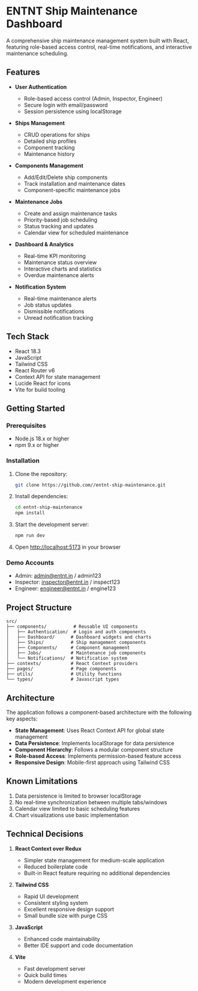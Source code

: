 # ENTNT Ship Maintenance Dashboard

A comprehensive ship maintenance management system built with React, featuring role-based access control, real-time notifications, and interactive maintenance scheduling.

## Features

- **User Authentication**
  - Role-based access control (Admin, Inspector, Engineer)
  - Secure login with email/password
  - Session persistence using localStorage

- **Ships Management**
  - CRUD operations for ships
  - Detailed ship profiles
  - Component tracking
  - Maintenance history

- **Components Management**
  - Add/Edit/Delete ship components
  - Track installation and maintenance dates
  - Component-specific maintenance jobs

- **Maintenance Jobs**
  - Create and assign maintenance tasks
  - Priority-based job scheduling
  - Status tracking and updates
  - Calendar view for scheduled maintenance

- **Dashboard & Analytics**
  - Real-time KPI monitoring
  - Maintenance status overview
  - Interactive charts and statistics
  - Overdue maintenance alerts

- **Notification System**
  - Real-time maintenance alerts
  - Job status updates
  - Dismissible notifications
  - Unread notification tracking

## Tech Stack

- React 18.3
- JavaScript
- Tailwind CSS
- React Router v6
- Context API for state management
- Lucide React for icons
- Vite for build tooling

## Getting Started

### Prerequisites

- Node.js 18.x or higher
- npm 9.x or higher

### Installation

1. Clone the repository:
   ```bash
   git clone https://github.com//entnt-ship-maintenance.git
   ```

2. Install dependencies:
   ```bash
   cd entnt-ship-maintenance
   npm install
   ```

3. Start the development server:
   ```bash
   npm run dev
   ```

4. Open [http://localhost:5173](http://localhost:5173) in your browser

### Demo Accounts

- Admin: admin@entnt.in / admin123
- Inspector: inspector@entnt.in / inspect123
- Engineer: engineer@entnt.in / engine123

## Project Structure

```
src/
├── components/          # Reusable UI components
│   ├── Authentication/  # Login and auth components
│   ├── Dashboard/      # Dashboard widgets and charts
│   ├── Ships/          # Ship management components
│   ├── Components/     # Component management
│   ├── Jobs/           # Maintenance job components
│   └── Notifications/  # Notification system
├── contexts/           # React Context providers
├── pages/              # Page components
├── utils/              # Utility functions
└── types/              # Javascript types
```

## Architecture

The application follows a component-based architecture with the following key aspects:

- **State Management**: Uses React Context API for global state management
- **Data Persistence**: Implements localStorage for data persistence
- **Component Hierarchy**: Follows a modular component structure
- **Role-based Access**: Implements permission-based feature access
- **Responsive Design**: Mobile-first approach using Tailwind CSS

## Known Limitations

1. Data persistence is limited to browser localStorage
2. No real-time synchronization between multiple tabs/windows
3. Calendar view limited to basic scheduling features
4. Chart visualizations use basic implementation

## Technical Decisions

1. **React Context over Redux**
   - Simpler state management for medium-scale application
   - Reduced boilerplate code
   - Built-in React feature requiring no additional dependencies

2. **Tailwind CSS**
   - Rapid UI development
   - Consistent styling system
   - Excellent responsive design support
   - Small bundle size with purge CSS

3. **JavaScript**
   - Enhanced code maintainability
   - Better IDE support and code documentation

4. **Vite**
   - Fast development server
   - Quick build times
   - Modern development experience

